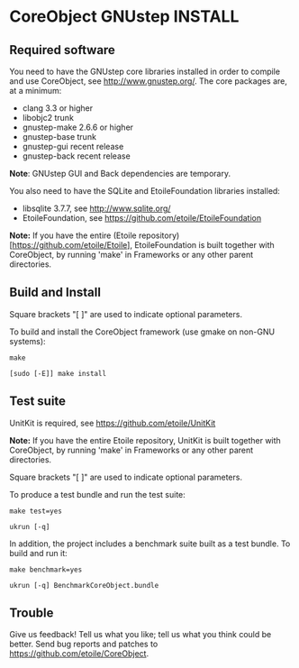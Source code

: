 CoreObject GNUstep INSTALL
==========================

Required software
-----------------

You need to have the GNUstep core libraries installed in order to compile and 
use CoreObject, see <http://www.gnustep.org/>. The core packages are, at a minimum:

  - clang 3.3 or higher
  - libobjc2 trunk
  - gnustep-make 2.6.6 or higher
  - gnustep-base trunk
  - gnustep-gui recent release
  - gnustep-back recent release

**Note**: GNUstep GUI and Back dependencies are temporary.

You also need to have the SQLite and EtoileFoundation libraries installed:

  - libsqlite 3.7.7, see <http://www.sqlite.org/>
  - EtoileFoundation, see <https://github.com/etoile/EtoileFoundation>

**Note:** If you have the entire (Etoile repository)[https://github.com/etoile/Etoile], 
EtoileFoundation is built together with CoreObject, by running 'make' in 
Frameworks or any other parent directories.


Build and Install
-----------------

Square brackets "[ ]" are used to indicate optional parameters.

To build and install the CoreObject framework (use gmake on non-GNU systems):

	make
	
	[sudo [-E]] make install


Test suite
----------

UnitKit is required, see <https://github.com/etoile/UnitKit>

**Note:** If you have the entire Etoile repository, UnitKit is built together 
with CoreObject, by running 'make' in Frameworks or any other parent directories.

Square brackets "[ ]" are used to indicate optional parameters.

To produce a test bundle and run the test suite:

	make test=yes 
	
	ukrun [-q]
	
In addition, the project includes a benchmark suite built as a test bundle. To 
build and run it:

	make benchmark=yes
	
	ukrun [-q] BenchmarkCoreObject.bundle


Trouble
-------

Give us feedback! Tell us what you like; tell us what you think could be better. 
Send bug reports and patches to <https://github.com/etoile/CoreObject>.
